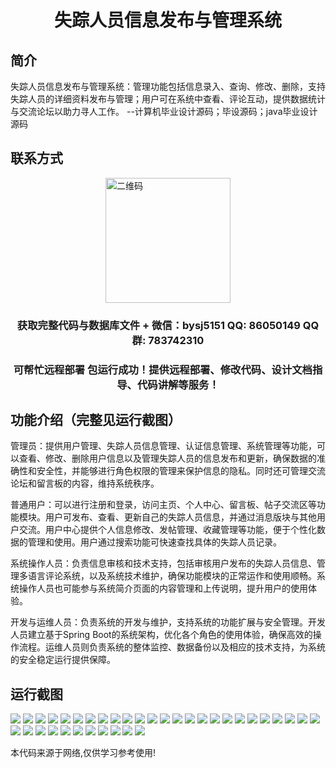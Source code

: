 <p><h1 align="center">失踪人员信息发布与管理系统</h1></p>

## 简介
失踪人员信息发布与管理系统：管理功能包括信息录入、查询、修改、删除，支持失踪人员的详细资料发布与管理；用户可在系统中查看、评论互动，提供数据统计与交流论坛以助力寻人工作。    --计算机毕业设计源码；毕设源码；java毕业设计源码


## 联系方式
<img src="https://bs-1329754181.cos.ap-shanghai.myqcloud.com/wx.jpg" alt="二维码" style="display: block; margin: 0 auto;" width="200px">
<p><h3 align="center">获取完整代码与数据库文件 + 微信：bysj5151 QQ: 86050149 QQ群: 783742310</h3></p>
<p><h3 align="center">可帮忙远程部署 包运行成功！提供远程部署、修改代码、设计文档指导、代码讲解等服务！</h3></p>

## 功能介绍（完整见运行截图）
管理员：提供用户管理、失踪人员信息管理、认证信息管理、系统管理等功能，可以查看、修改、删除用户信息以及管理失踪人员的信息发布和更新，确保数据的准确性和安全性，并能够进行角色权限的管理来保护信息的隐私。同时还可管理交流论坛和留言板的内容，维持系统秩序。

普通用户：可以进行注册和登录，访问主页、个人中心、留言板、帖子交流区等功能模块。用户可发布、查看、更新自己的失踪人员信息，并通过消息版块与其他用户交流。用户中心提供个人信息修改、发帖管理、收藏管理等功能，便于个性化数据的管理和使用。用户通过搜索功能可快速查找具体的失踪人员记录。

系统操作人员：负责信息审核和技术支持，包括审核用户发布的失踪人员信息、管理多语言评论系统，以及系统技术维护，确保功能模块的正常运作和使用顺畅。系统操作人员也可能参与系统简介页面的内容管理和上传说明，提升用户的使用体验。

开发与运维人员：负责系统的开发与维护，支持系统的功能扩展与安全管理。开发人员建立基于Spring Boot的系统架构，优化各个角色的使用体验，确保高效的操作流程。运维人员则负责系统的整体监控、数据备份以及相应的技术支持，为系统的安全稳定运行提供保障。


## 运行截图
![](https://bs-1329754181.cos.ap-shanghai.myqcloud.com/spring/MissingPersonInfoPublishingAndManagementSystem/img/001.jpg)
![](https://bs-1329754181.cos.ap-shanghai.myqcloud.com/spring/MissingPersonInfoPublishingAndManagementSystem/img/002.jpg)
![](https://bs-1329754181.cos.ap-shanghai.myqcloud.com/spring/MissingPersonInfoPublishingAndManagementSystem/img/003.jpg)
![](https://bs-1329754181.cos.ap-shanghai.myqcloud.com/spring/MissingPersonInfoPublishingAndManagementSystem/img/004.jpg)
![](https://bs-1329754181.cos.ap-shanghai.myqcloud.com/spring/MissingPersonInfoPublishingAndManagementSystem/img/005.jpg)
![](https://bs-1329754181.cos.ap-shanghai.myqcloud.com/spring/MissingPersonInfoPublishingAndManagementSystem/img/006.jpg)
![](https://bs-1329754181.cos.ap-shanghai.myqcloud.com/spring/MissingPersonInfoPublishingAndManagementSystem/img/007.jpg)
![](https://bs-1329754181.cos.ap-shanghai.myqcloud.com/spring/MissingPersonInfoPublishingAndManagementSystem/img/008.jpg)
![](https://bs-1329754181.cos.ap-shanghai.myqcloud.com/spring/MissingPersonInfoPublishingAndManagementSystem/img/009.jpg)
![](https://bs-1329754181.cos.ap-shanghai.myqcloud.com/spring/MissingPersonInfoPublishingAndManagementSystem/img/010.jpg)
![](https://bs-1329754181.cos.ap-shanghai.myqcloud.com/spring/MissingPersonInfoPublishingAndManagementSystem/img/011.jpg)
![](https://bs-1329754181.cos.ap-shanghai.myqcloud.com/spring/MissingPersonInfoPublishingAndManagementSystem/img/012.jpg)
![](https://bs-1329754181.cos.ap-shanghai.myqcloud.com/spring/MissingPersonInfoPublishingAndManagementSystem/img/013.jpg)
![](https://bs-1329754181.cos.ap-shanghai.myqcloud.com/spring/MissingPersonInfoPublishingAndManagementSystem/img/014.jpg)
![](https://bs-1329754181.cos.ap-shanghai.myqcloud.com/spring/MissingPersonInfoPublishingAndManagementSystem/img/015.jpg)
![](https://bs-1329754181.cos.ap-shanghai.myqcloud.com/spring/MissingPersonInfoPublishingAndManagementSystem/img/016.jpg)
![](https://bs-1329754181.cos.ap-shanghai.myqcloud.com/spring/MissingPersonInfoPublishingAndManagementSystem/img/017.jpg)
![](https://bs-1329754181.cos.ap-shanghai.myqcloud.com/spring/MissingPersonInfoPublishingAndManagementSystem/img/018.jpg)
![](https://bs-1329754181.cos.ap-shanghai.myqcloud.com/spring/MissingPersonInfoPublishingAndManagementSystem/img/019.jpg)
![](https://bs-1329754181.cos.ap-shanghai.myqcloud.com/spring/MissingPersonInfoPublishingAndManagementSystem/img/020.jpg)
![](https://bs-1329754181.cos.ap-shanghai.myqcloud.com/spring/MissingPersonInfoPublishingAndManagementSystem/img/021.jpg)
![](https://bs-1329754181.cos.ap-shanghai.myqcloud.com/spring/MissingPersonInfoPublishingAndManagementSystem/img/022.jpg)
![](https://bs-1329754181.cos.ap-shanghai.myqcloud.com/spring/MissingPersonInfoPublishingAndManagementSystem/img/023.jpg)
![](https://bs-1329754181.cos.ap-shanghai.myqcloud.com/spring/MissingPersonInfoPublishingAndManagementSystem/img/024.jpg)
![](https://bs-1329754181.cos.ap-shanghai.myqcloud.com/spring/MissingPersonInfoPublishingAndManagementSystem/img/025.jpg)
![](https://bs-1329754181.cos.ap-shanghai.myqcloud.com/spring/MissingPersonInfoPublishingAndManagementSystem/img/026.jpg)
![](https://bs-1329754181.cos.ap-shanghai.myqcloud.com/spring/MissingPersonInfoPublishingAndManagementSystem/img/027.jpg)
![](https://bs-1329754181.cos.ap-shanghai.myqcloud.com/spring/MissingPersonInfoPublishingAndManagementSystem/img/028.jpg)
![](https://bs-1329754181.cos.ap-shanghai.myqcloud.com/spring/MissingPersonInfoPublishingAndManagementSystem/img/029.jpg)
![](https://bs-1329754181.cos.ap-shanghai.myqcloud.com/spring/MissingPersonInfoPublishingAndManagementSystem/img/030.jpg)
![](https://bs-1329754181.cos.ap-shanghai.myqcloud.com/spring/MissingPersonInfoPublishingAndManagementSystem/img/031.jpg)
![](https://bs-1329754181.cos.ap-shanghai.myqcloud.com/spring/MissingPersonInfoPublishingAndManagementSystem/img/032.jpg)
![](https://bs-1329754181.cos.ap-shanghai.myqcloud.com/spring/MissingPersonInfoPublishingAndManagementSystem/img/033.jpg)
![](https://bs-1329754181.cos.ap-shanghai.myqcloud.com/spring/MissingPersonInfoPublishingAndManagementSystem/img/034.jpg)
![](https://bs-1329754181.cos.ap-shanghai.myqcloud.com/spring/MissingPersonInfoPublishingAndManagementSystem/img/035.jpg)
![](https://bs-1329754181.cos.ap-shanghai.myqcloud.com/spring/MissingPersonInfoPublishingAndManagementSystem/img/036.jpg)

<p>本代码来源于网络,仅供学习参考使用!</p>
